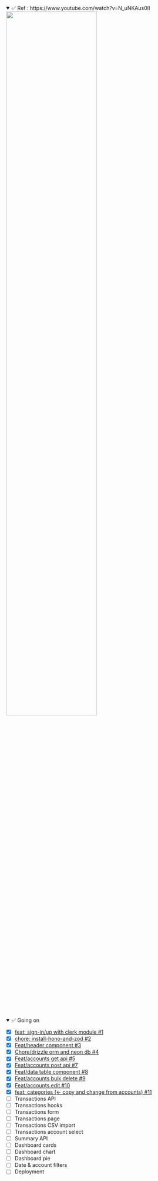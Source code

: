 
<details open><summary>✅ Ref : https://www.youtube.com/watch?v=N_uNKAus0II</sup></summary>

  <a target="_blank" href="https://youtu.be/N_uNKAus0II?si=DBB3wtcPNOdCYhS8">
  <img src="https://img.youtube.com/vi/N_uNKAus0II/maxresdefault.jpg" alt="" width="70%" />
    </a>
</details>

<details open><summary>✅ Going on</summary>
  
- [x] [feat: sign-in/up with clerk module #1](https://github.com/sVyu/finance-tutorial/pull/1)  
- [x] [chore: install-hono-and-zod #2](https://github.com/sVyu/finance-tutorial/pull/2)
- [x] [Feat/header component #3](https://github.com/sVyu/finance-tutorial/pull/3)
- [x] [Chore/drizzle orm and neon db #4](https://github.com/sVyu/finance-tutorial/pull/4)
- [x] [Feat/accounts get api #5](https://github.com/sVyu/finance-tutorial/pull/5)
- [x] [Feat/accounts post api #7](https://github.com/sVyu/finance-tutorial/pull/7)
- [x] [Feat/data table component #8](https://github.com/sVyu/finance-tutorial/pull/8)
- [x] [Feat/accounts bulk delete #9](https://github.com/sVyu/finance-tutorial/pull/9)
- [x] [Feat/accounts edit #10](https://github.com/sVyu/finance-tutorial/pull/10)
- [x] [feat: categories (<- copy and change from accounts) #11](https://github.com/sVyu/finance-tutorial/pull/11)
- [ ] Transactions API
- [ ] Transactions hooks
- [ ] Transactions form
- [ ] Transactions page
- [ ] Transactions CSV import
- [ ] Transactions account select
- [ ] Summary API
- [ ] Dashboard cards
- [ ] Dashboard chart
- [ ] Dashboard pie
- [ ] Date & account filters
- [ ] Deployment
</details>
